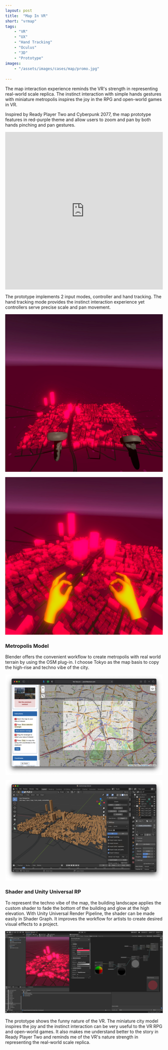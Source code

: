 ```yaml
---
layout: post
title:  "Map In VR"
short: "vrmap"
tags:
    - "VR"
    - "UX"
    - "Hand Tracking"
    - "Oculus"
    - "3D"
    - "Prototype"
images: 
    - "/assets/images/cases/map/promo.jpg"

---
```

<!--summary-->

The map interaction experience reminds the VR's strength in representing real-world scale replica. The instinct interaction with simple hands gestures with miniature metropolis inspires the joy in the RPG and open-world games in VR.

<!--more-->

Inspired by Ready Player Two and Cyberpunk 2077, the map prototype features in red-purple theme and allow users to zoom and pan by both hands pinching and pan gestures.

<div style="padding:100% 0 0 0;position:relative;" class="video-embed"><iframe src="https://player.vimeo.com/video/504247535?color=c9ff23&title=0&byline=0&portrait=0" style="position:absolute;top:0;left:0;width:100%;height:100%;" frameborder="0" allow="autoplay; fullscreen; picture-in-picture" allowfullscreen></iframe></div><script src="https://player.vimeo.com/api/player.js"></script>

The prototype implements 2 input modes, controller and hand tracking. The hand tracking mode provides the instinct interaction experience yet controllers serve precise scale and pan movement.

![VR Map Interaction](/assets/images/cases/map/controller1.jpg)

![VR Map Interaction](/assets/images/cases/map/hand2.jpg)

### Metropolis Model

Blender offers the convenient workflow to create metropolis with real world terrain by using the OSM plug-in. I choose Tokyo as the map basis to copy the high-rise and techno vibe of the city.

![OSM](/assets/images/cases/map/osm.png)

![Blender](/assets/images/cases/map/blender.png)

### Shader and Unity Universal RP

To represent the techno vibe of the map, the building landscape applies the custom shader to fade the bottom of the building and glow at the high elevation. With Unity Universal Render Pipeline, the shader can be made easily in Shader Graph. It improves the workflow for artists to create desired visual effects to a project.

![Unity](/assets/images/cases/map/unity.png)

The prototype shows the funny nature of the VR. The miniature city model inspires the joy and the instinct interaction can be very useful to the VR RPG and open-world games. It also makes me understand better to the story in Ready Player Two and reminds me of the VR's nature strength in representing the real-world scale replica. 

